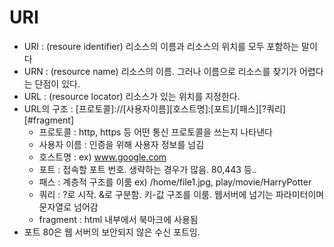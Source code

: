 # URI
* URI : (resoure identifier) 리소스의 이름과 리소스의 위치를 모두 포함하는 말이다
* URN : (resource name) 리소스의 이름. 그러나 이름으로 리소스를 찾기가 어렵다는 단점이 있다.
* URL : (resource locator) 리소스가 있는 위치를 지정한다.
* URL의 구조 : [프로토콜]://[사용자이름][호스트명]:[포트]/[패스][?쿼리][#fragment]
    * 프로토콜 : http, https 등 어떤 통신 프로토콜을 쓰는지 나타낸다
    * 사용자 이름 : 인증을 위해 사용자 정보를 넘김
    * 호스트명 : ex) www.google.com
    * 포트 : 접속할 포트 번호. 생략하는 경우가 많음. 80,443 등..
    * 패스 : 계층적 구조를 이룸 ex) /home/file1.jpg, play/movie/HarryPotter 
    * 쿼리 : ?로 시작. &로 구분함. 키-값 구조를 이룸. 웹서버에 넘기는 파라미터이며 문자열로 넘어감
    * fragment : html 내부에서 북마크에 사용됨
* 포트 80은 웹 서버의 보안되지 않은 수신 포트임.